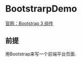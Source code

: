 # BootstrarpDemo

[官网：Bootstrap 3 组件](http://v3.bootcss.com/components/)

## 前提

用Bootstrap来写一个前端平台页面.
